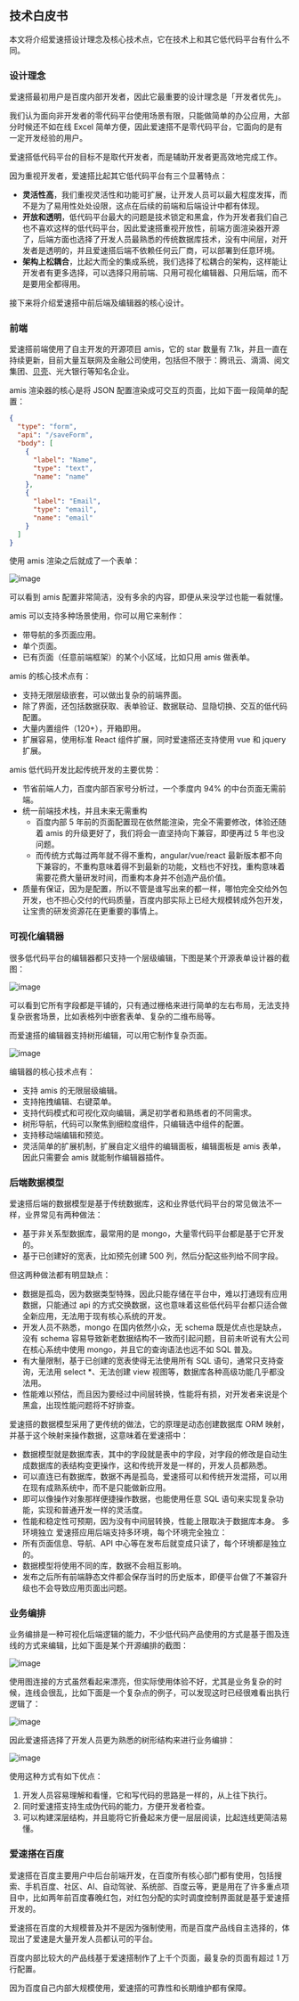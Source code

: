 ## 技术白皮书

本文将介绍爱速搭设计理念及核心技术点，它在技术上和其它低代码平台有什么不同。

### 设计理念

爱速搭最初用户是百度内部开发者，因此它最重要的设计理念是「开发者优先」。

我们认为面向非开发者的零代码平台使用场景有限，只能做简单的办公应用，大部分时候还不如在线 Excel 简单方便，因此爱速搭不是零代码平台，它面向的是有一定开发经验的用户。

爱速搭低代码平台的目标不是取代开发者，而是辅助开发者更高效地完成工作。

因为重视开发者，爱速搭比起其它低代码平台有三个显著特点：

- **灵活性高**，我们重视灵活性和功能可扩展，让开发人员可以最大程度发挥，而不是为了易用性处处设限，这点在后续的前端和后端设计中都有体现。
- **开放和透明**，低代码平台最大的问题是技术锁定和黑盒，作为开发者我们自己也不喜欢这样的低代码平台，因此爱速搭重视开放性，前端方面渲染器开源了，后端方面也选择了开发人员最熟悉的传统数据库技术，没有中间层，对开发者是透明的，并且爱速搭后端不依赖任何云厂商，可以部署到任意环境。
- **架构上松耦合**，比起大而全的集成系统，我们选择了松耦合的架构，这样能让开发者有更多选择，可以选择只用前端、只用可视化编辑器、只用后端，而不是要用全都得用。

接下来将介绍爱速搭中前后端及编辑器的核心设计。

### 前端

爱速搭前端使用了自主开发的开源项目 amis，它的 star 数量有 7.1k，并且一直在持续更新，目前大量互联网及金融公司使用，包括但不限于：腾讯云、滴滴、阅文集团、[贝壳](https://mp.weixin.qq.com/s/_TGPjWaY5OJNllPQhi5pzg)、光大银行等知名企业。

amis 渲染器的核心是将 JSON 配置渲染成可交互的页面，比如下面一段简单的配置：

```json
{
  "type": "form",
  "api": "/saveForm",
  "body": [
    {
      "label": "Name",
      "type": "text",
      "name": "name"
    },
    {
      "label": "Email",
      "type": "email",
      "name": "email"
    }
  ]
}
```

使用 amis 渲染之后就成了一个表单：

![image](../static/img/产品描述/amis-form.png)

可以看到 amis 配置非常简洁，没有多余的内容，即便从来没学过也能一看就懂。

amis 可以支持多种场景使用，你可以用它来制作：

- 带导航的多页面应用。
- 单个页面。
- 已有页面（任意前端框架）的某个小区域，比如只用 amis 做表单。

amis 的核心技术点有：

- 支持无限层级嵌套，可以做出复杂的前端界面。
- 除了界面，还包括数据获取、表单验证、数据联动、显隐切换、交互的低代码配置。
- 大量内置组件（120+），开箱即用。
- 扩展容易，使用标准 React 组件扩展，同时爱速搭还支持使用 vue 和 jquery 扩展。

amis 低代码开发比起传统开发的主要优势：

- 节省前端人力，百度内部百家号分析过，一个季度内 94% 的中台页面无需前端。
- 统一前端技术栈，并且未来无需重构
  - 百度内部 5 年前的页面配置现在依然能渲染，完全不需要修改，体验还随着 amis 的升级更好了，我们将会一直坚持向下兼容，即便再过 5 年也没问题。
  - 而传统方式每过两年就不得不重构，angular/vue/react 最新版本都不向下兼容的，不重构意味着得不到最新的功能，文档也不好找，重构意味着需要花费大量研发时间，而重构本身并不创造产品价值。
- 质量有保证，因为是配置，所以不管是谁写出来的都一样，哪怕完全交给外包开发，也不担心交付的代码质量，百度内部实际上已经大规模转成外包开发，让宝贵的研发资源花在更重要的事情上。

### 可视化编辑器

很多低代码平台的编辑器都只支持一个层级编辑，下图是某个开源表单设计器的截图：

![image](../static/img/产品描述/other-editor.png)

可以看到它所有字段都是平铺的，只有通过栅格来进行简单的左右布局，无法支持复杂嵌套场景，比如表格列中嵌套表单、复杂的二维布局等。

而爱速搭的编辑器支持树形编辑，可以用它制作复杂页面。

![image](../static/img/产品描述/amis-editor.png)

编辑器的核心技术点有：

- 支持 amis 的无限层级编辑。
- 支持拖拽编辑、右键菜单。
- 支持代码模式和可视化双向编辑，满足初学者和熟练者的不同需求。
- 树形导航，代码可以聚焦到细粒度组件，只编辑选中组件的配置。
- 支持移动端编辑和预览。
- 灵活简单的扩展机制，扩展自定义组件的编辑面板，编辑面板是 amis 表单，因此只需要会 amis 就能制作编辑器插件。

### 后端数据模型

爱速搭后端的数据模型是基于传统数据库，这和业界低代码平台的常见做法不一样，业界常见有两种做法：

- 基于非关系型数据库，最常用的是 mongo，大量零代码平台都是基于它开发的。
- 基于已创建好的宽表，比如预先创建 500 列，然后分配这些列给不同字段。

但这两种做法都有明显缺点：

- 数据是孤岛，因为数据类型特殊，因此只能存储在平台中，难以打通现有应用数据，只能通过 api 的方式交换数据，这也意味着这些低代码平台都只适合做全新应用，无法用于现有核心系统的开发。
- 开发人员不熟悉，mongo 在国内依然小众，无 schema 既是优点也是缺点，没有 schema 容易导致新老数据结构不一致而引起问题，目前未听说有大公司在核心系统中使用 mongo，并且它的查询语法也远不如 SQL 普及。
- 有大量限制，基于已创建的宽表使得无法使用所有 SQL 语句，通常只支持查询，无法用 select \*、无法创建 view 视图等，数据库各种高级功能几乎都没法用。
- 性能难以预估，而且因为要经过中间层转换，性能将有损，对开发者来说是个黑盒，出现性能问题将不好排查。

爱速搭的数据模型采用了更传统的做法，它的原理是动态创建数据库 ORM 映射，并基于这个映射来操作数据，这意味着在爱速搭中：

- 数据模型就是数据库表，其中的字段就是表中的字段，对字段的修改是自动生成数据库的表结构变更操作，这和传统开发是一样的，开发人员都熟悉。
- 可以直连已有数据库，数据不再是孤岛，爱速搭可以和传统开发混搭，可以用在现有成熟系统中，而不是只能做新应用。
- 即可以像操作对象那样便捷操作数据，也能使用任意 SQL 语句来实现复杂功能，实现和普通开发一样的灵活度。
- 性能和稳定性可预期，因为没有中间层转换，性能上限取决于数据库本身。
  多环境独立
  爱速搭应用后端支持多环境，每个环境完全独立：
- 所有页面信息、导航、API 中心等在发布后就变成只读了，每个环境都是独立的。
- 数据模型将使用不同的库，数据不会相互影响。
- 发布之后所有前端静态文件都会保存当时的历史版本，即便平台做了不兼容升级也不会导致应用页面出问题。

### 业务编排

业务编排是一种可视化后端逻辑的能力，不少低代码产品使用的方式是基于图及连线的方式来编辑，比如下面是某个开源编排的截图：

![image](../static/img/产品描述/n8n-editor.png)

使用图连接的方式虽然看起来漂亮，但实际使用体验不好，尤其是业务复杂的时候，连线会很乱，比如下面是一个复杂点的例子，可以发现这时已经很难看出执行逻辑了：

![image](../static/img/产品描述/bp-hell.png)

因此爱速搭选择了开发人员更为熟悉的树形结构来进行业务编排：

![image](../static/img/产品描述/auto-flow.png '爱速搭的业务编排')

使用这种方式有如下优点：

1. 开发人员容易理解和看懂，它和写代码的思路是一样的，从上往下执行。
2. 同时爱速搭支持生成伪代码的能力，方便开发者检查。
3. 可以构建深层结构，并且能将它折叠起来方便一层层阅读，比起连线更简洁易懂。

### 爱速搭在百度

爱速搭在百度主要用户中后台前端开发，在百度所有核心部门都有使用，包括搜索、手机百度、社区、AI、自动驾驶、系统部、百度云等，更是用在了许多重点项目中，比如两年前百度春晚红包，对红包分配的实时调度控制界面就是基于爱速搭开发的。

爱速搭在百度的大规模普及并不是因为强制使用，而是百度产品线自主选择的，体现出了爱速是大量开发人员都认可的平台。

百度内部比较大的产品线基于爱速搭制作了上千个页面，最复杂的页面有超过 1 万行配置。

因为百度自己内部大规模使用，爱速搭的可靠性和长期维护都有保障。
